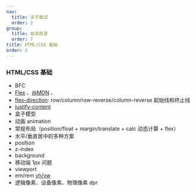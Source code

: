 ```yaml
---
nav:
  title: 关于面试
  order: 2
group:
  title: 自测目录
  order: 7
title: HTML/CSS 基础
order: 2
---
```


### HTML/CSS 基础

- BFC
- [Flex](https://zhuanlan.zhihu.com/p/25303493) 、[@MDN](https://developer.mozilla.org/zh-CN/docs/Web/CSS/CSS_Flexible_Box_Layout/Basic_Concepts_of_Flexbox) 、
- [flex-direction](https://css-tricks.com/wp-content/uploads/2018/10/flex-direction.svg): row/column/row-reverse/column-reverse 起始线和终止线
- [justify-content](https://css-tricks.com/wp-content/uploads/2018/10/justify-content.svg)
- 盒子模型
- 动画 animation
- 常规布局（position/float + margin/translate + calc 动态计算 + flex）
- 水平/垂直居中的多种方案
- position
- z-index
- background
- 移动端 1px 问题
- viewport
- em/rem [vh/vw](https://juejin.cn/post/6844904029898670088)
- 逻辑像素、设备像素、物理像素 dpr

